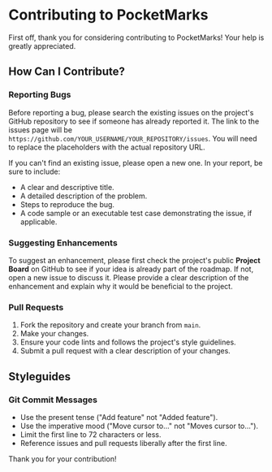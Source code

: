 # Contributing to PocketMarks

First off, thank you for considering contributing to PocketMarks! Your help is greatly appreciated.

## How Can I Contribute?

### Reporting Bugs

Before reporting a bug, please search the existing issues on the project's GitHub repository to see if someone has already reported it. The link to the issues page will be `https://github.com/YOUR_USERNAME/YOUR_REPOSITORY/issues`. You will need to replace the placeholders with the actual repository URL.

If you can't find an existing issue, please open a new one. In your report, be sure to include:
- A clear and descriptive title.
- A detailed description of the problem.
- Steps to reproduce the bug.
- A code sample or an executable test case demonstrating the issue, if applicable.

### Suggesting Enhancements

To suggest an enhancement, please first check the project's public **Project Board** on GitHub to see if your idea is already part of the roadmap. If not, open a new issue to discuss it. Please provide a clear description of the enhancement and explain why it would be beneficial to the project.

### Pull Requests

1.  Fork the repository and create your branch from `main`.
2.  Make your changes.
3.  Ensure your code lints and follows the project's style guidelines.
4.  Submit a pull request with a clear description of your changes.

## Styleguides

### Git Commit Messages

- Use the present tense ("Add feature" not "Added feature").
- Use the imperative mood ("Move cursor to..." not "Moves cursor to...").
- Limit the first line to 72 characters or less.
- Reference issues and pull requests liberally after the first line.

Thank you for your contribution!
